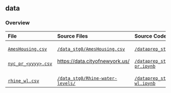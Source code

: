 ## data

### Overview

<table>

<thead>
<tr>
<th align="left">File</th>
<th align="left">Source Files</th>
<th align="left">Source Code</th>
</tr>
</thead>

<tbody>

<!-- AmesHousing.csv --> 
<tr>

<!-- * File -->
<td align="left">
<code><a target="_blank" rel="noopener noreferrer" href="https://github.com/j-honnacker/data-viz-Python/blob/master/data_stg1/AmesHousing.csv">
AmesHousing.csv
</a></code>
</td>

<!-- * Source Files -->
<td align="left">
<code><a target="_blank" rel="noopener noreferrer" href='https://github.com/j-honnacker/data-viz-Python/blob/master/data_stg0/AmesHousing.csv'>
/data_stg0/AmesHousing.csv
</a></code>
</td>

<!-- * Source Code -->
<td align="left">
<code><a target="_blank" rel="noopener noreferrer" href="https://github.com/j-honnacker/data-viz-Python/blob/master/dataprep_stg1_ames.ipynb">
/dataprep_stg1_ames.ipynb
</a></code>
</td>

</tr>


<!-- nyc_pr_<yyyy>.csv --> 
<tr>

<!-- * File -->
<td align="left">
<code><a target="_blank" rel="noopener noreferrer" href="https://github.com/j-honnacker/data-viz-Python/blob/master/data_stg1/nyc_pr_2019.csv">
nyc_pr_&ltyyyy&gt.csv
</a></code>
</td>

<!-- * Source Files -->
<td align="left">
<a target="_blank" rel="noopener noreferrer" href='https://data.cityofnewyork.us/api/views/k397-673e/rows.csv?accessType=DOWNLOAD'>
https://data.cityofnewyork.us/
</a>
</td>

<!-- * Source Code -->
<td align="left">
<code><a target="_blank" rel="noopener noreferrer" href="https://github.com/j-honnacker/data-viz-Python/blob/master/dataprep_stg1_nyc-pr.ipynb">
/dataprep_stg1_nyc-pr.ipynb
</a></code>
</td>

</tr>


<!-- rhine_wl.csv --> 
<tr>

<!-- * File -->
<td align="left">
<code><a target="_blank" rel="noopener noreferrer" href="https://github.com/j-honnacker/data-viz-Python/blob/master/data_stg1/rhine_wl.csv">
rhine_wl.csv
</a></code>
</td>

<!-- * Source Files -->
<td align="left">
<code><a target="_blank" rel="noopener noreferrer" href="https://github.com/j-honnacker/data-viz-Python/blob/master/data_stg0/Rhine-water-levels/">
/data_stg0/Rhine-water-levels/
</a></code>
</td>

<!-- * Source Code -->
<td align="left">
<code><a target="_blank" rel="noopener noreferrer" href="https://github.com/j-honnacker/data-viz-Python/blob/master/dataprep_stg1_rhine-wl.ipynb">
/dataprep_stg1_rhine-wl.ipynb
</a></code>
</td>

</tr>

</tbody>

</table>
